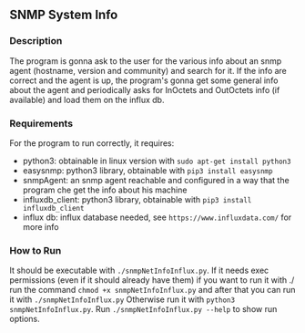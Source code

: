 ## SNMP System Info

### Description
The program is gonna ask to the user for the various info about an snmp agent (hostname, version and community) and search for it. If the info are correct and the agent is up, the program's gonna get some general info about the agent and periodically asks for InOctets and OutOctets info (if available) and load them on the influx db.

### Requirements
For the program to run correctly, it requires:
- python3: obtainable in linux version with `sudo apt-get install python3`
- easysnmp: python3 library, obtainable with `pip3 install easysnmp`
- snmpAgent: an snmp agent reachable and configured in a way that the program che get the info about his machine
- influxdb_client: python3 library, obtainable with `pip3 install influxdb_client`
- influx db: influx database needed, see `https://www.influxdata.com/` for more info

### How to Run
It should be executable with `./snmpNetInfoInflux.py`.
If it needs exec permissions (even if it should already have them) if you want to run it with ./ run the command `chmod +x snmpNetInfoInflux.py` and after that you can run it with `./snmpNetInfoInflux.py`
Otherwise run it with `python3 snmpNetInfoInflux.py`.
Run `./snmpNetInfoInflux.py --help` to show run options.
